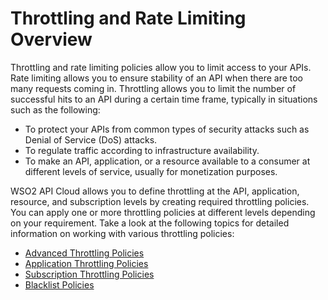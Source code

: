 # Throttling and Rate Limiting Overview

Throttling and rate limiting policies allow you to limit access to your
APIs. Rate limiting allows you to ensure stability of an API when there
are too many requests coming in. Throttling allows you to limit the
number of successful hits to an API during a certain time frame,
typically in situations such as the following:

-   To protect your APIs from common types of security attacks such as
    Denial of Service (DoS) attacks.
-   To regulate traffic according to infrastructure availability.
-   To make an API, application, or a resource available to a consumer
    at different levels of service, usually for monetization purposes.

WSO2 API Cloud allows you to define throttling at the API, application,
resource, and subscription levels by creating required throttling
policies. You can apply one or more throttling policies at different
levels depending on your requirement. Take a look at the following
topics for detailed information on working with various throttling
policies:

-   [Advanced Throttling
    Policies](../advanced-throttling-policies)
-   [Application Throttling
    Policies](../application-throttling-policies)
-   [Subscription Throttling
    Policies](../../monetize-apis/subscription-throttling-policies)
-   [Blacklist Policies](../blacklist-policies)
